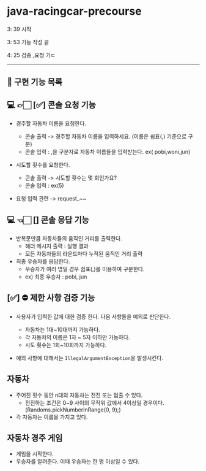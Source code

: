 # java-racingcar-precourse


3: 39 시작

3: 53 기능 작성 끝

4: 25 검증 ,요청 기ㄷ

----

## 🚀 구현 기능 목록

## 💻 👉🏻 [✅] 콘솔 요청 기능
- 경주할 자동차 이름을 요청한다.
    - 콘솔 출력 -> 경주할 자동차 이름을 입력하세요. (이름은 쉼표(,) 기준으로 구분)
    - 콘솔 입력 : ,을 구분자로 자동차 이름들을 입력받는다. ex( pobi,woni,jun)
    
- 시도할 횟수를 요청한다.
    - 콘솔 출력 -> 시도할 횟수는 몇 회인가요?
    - 콘솔 입력 : ex(5)
- 요청 입력 관련 -> request_~~

## 💻 👈🏻 [] 콘솔 응답 기능

- 반복문만큼 자동차들의 움직인 거리를 출력한다.
    - 헤더 메시지 출력 : 실행 결과
    - 모든 자동차들의 라운드마다 누적된 움직인 거리 출력
- 최종 우승자를 응답한다. 
    - 우승자가 여러 명일 경우 쉼표(,)를 이용하여 구분한다.
    - ex) 최종 우승자 : pobi, jun


## [✅] ⛔️ 제한 사항 검증 기능
- 사용자가 입력한 값에 대한 검증 한다. 다음 사항들을 예외로 판단한다.
    - 자동차는 1대~10대까지 가능하다.
    - 각 자동차의 이름은 1자 ~ 5자 이하만 가능하다.
    - 시도 횟수는 1회~10회까지 가능하다.

- 예외 사항에 대해서는 `IllegalArgumentException`을 발생시킨다.

## 자동차 
- 주어진 횟수 동안 n대의 자동차는 전진 또는 멈출 수 있다.
    - 전진하는 조건은 0~9 사이의 무작위 값에서 4이상일 경우이다.(Randoms.pickNumberInRange(0, 9);)
- 각 자동차는 이름을 가지고 있다.

## 자동차 경주 게임
- 게임을 시작한다.
- 우승자를 알려준다. 이때 우승자는 한 명 이상일 수 있다.

  

